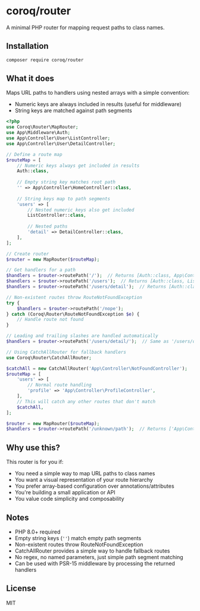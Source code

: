 # coroq/router

A minimal PHP router for mapping request paths to class names.

## Installation

```bash
composer require coroq/router
```

## What it does

Maps URL paths to handlers using nested arrays with a simple convention:
- Numeric keys are always included in results (useful for middleware)
- String keys are matched against path segments

```php
<?php
use Coroq\Router\MapRouter;
use App\Middleware\Auth;
use App\Controller\User\ListController;
use App\Controller\User\DetailController;

// Define a route map
$routeMap = [
    // Numeric keys always get included in results
    Auth::class,
    
    // Empty string key matches root path
    '' => App\Controller\HomeController::class,
    
    // String keys map to path segments
    'users' => [
        // Nested numeric keys also get included
        ListController::class,
        
        // Nested paths
        'detail' => DetailController::class,
    ],
];

// Create router
$router = new MapRouter($routeMap);

// Get handlers for a path
$handlers = $router->routePath('/');  // Returns [Auth::class, App\Controller\HomeController::class]
$handlers = $router->routePath('/users');  // Returns [Auth::class, ListController::class]
$handlers = $router->routePath('/users/detail');  // Returns [Auth::class, ListController::class, DetailController::class]

// Non-existent routes throw RouteNotFoundException
try {
    $handlers = $router->routePath('/nope');
} catch (Coroq\Router\RouteNotFoundException $e) {
    // Handle route not found
}

// Leading and trailing slashes are handled automatically
$handlers = $router->routePath('/users/detail/');  // Same as '/users/detail'

// Using CatchAllRouter for fallback handlers
use Coroq\Router\CatchAllRouter;

$catchAll = new CatchAllRouter('App\Controller\NotFoundController');
$routeMap = [
    'users' => [
        // Normal route handling
        'profile' => 'App\Controller\ProfileController',
    ],
    // This will catch any other routes that don't match
    $catchAll,
];

$router = new MapRouter($routeMap);
$handlers = $router->routePath('/unknown/path');  // Returns ['App\Controller\NotFoundController']
```

## Why use this?

This router is for you if:

- You need a simple way to map URL paths to class names
- You want a visual representation of your route hierarchy
- You prefer array-based configuration over annotations/attributes
- You're building a small application or API
- You value code simplicity and composability

## Notes

- PHP 8.0+ required
- Empty string keys (`''`) match empty path segments
- Non-existent routes throw RouteNotFoundException
- CatchAllRouter provides a simple way to handle fallback routes
- No regex, no named parameters, just simple path segment matching
- Can be used with PSR-15 middleware by processing the returned handlers

## License

MIT